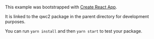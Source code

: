 This example was bootstrapped with [Create React App](https://github.com/facebook/create-react-app).

It is linked to the qwc2 package in the parent directory for development purposes.

You can run `yarn install` and then `yarn start` to test your package.
